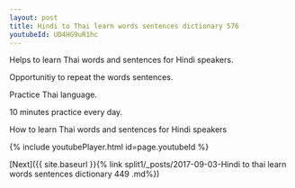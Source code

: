 ```yaml
---
layout: post
title: Hindi to Thai learn words sentences dictionary 576 
youtubeId: UD4HG9uR1hc
---
```

 
 
Helps to learn Thai words and sentences for Hindi speakers.

Opportunitiy to repeat the words sentences. 

Practice Thai language. 
 
10 minutes practice every day. 
 
How to learn Thai words and sentences for Hindi speakers 
 
{% include youtubePlayer.html id=page.youtubeId %}
 
 
[Next]({{ site.baseurl }}{% link  split1/_posts/2017-09-03-Hindi to thai learn words sentences dictionary 449 .md%})
 
